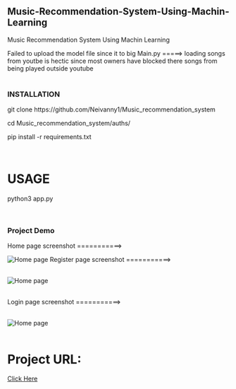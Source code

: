 ## Music-Recommendation-System-Using-Machin-Learning
Music Recommendation System Using Machin Learning

Failed to upload the model file since it to big
Main.py =====> loading songs from youtbe is hectic since most owners have blocked there songs from being played outside youtube
<br><br>

### INSTALLATION
<p>git clone https://github.com/Neivanny1/Music_recommendation_system</p>
<p>cd Music_recommendation_system/auths/</p>
<p>pip install -r requirements.txt</p>
<br>

<h1>USAGE</h1>
<p>python3 app.py</p>
<br>

### Project Demo
Home page screenshot ===========>
<br>

![Home page](auths/static/home.PNG)
Register page screenshot ===========>
<br><br>

![Home page](auths/static/Register.PNG)
<br><br>

Login page screenshot ===========>
<br><br>

![Home page](auths/static/login.PNG)
<br><br>

<h1>Project URL:</h1><a href = 'musicrecommendationsystems.vercel'>Click Here</a>
